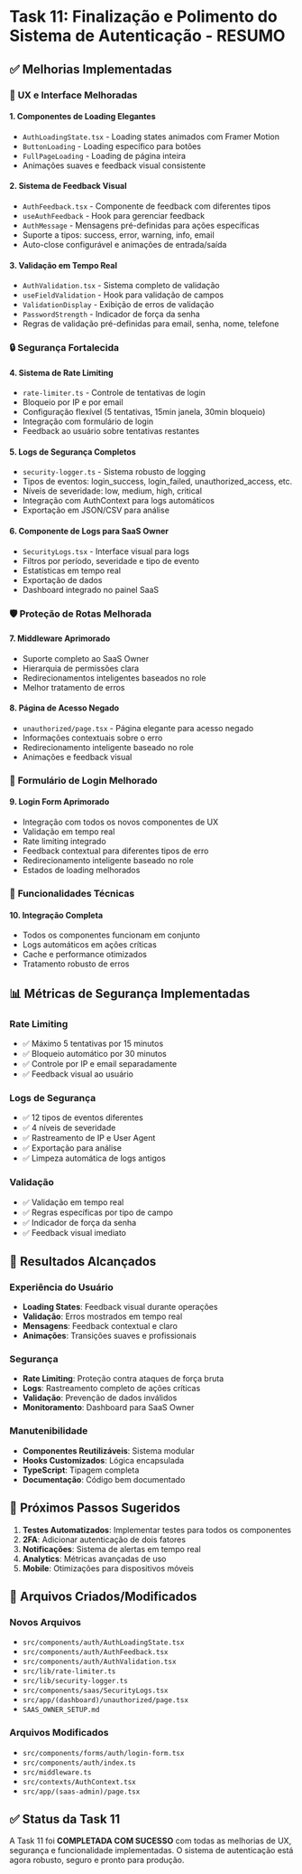 # Task 11: Finalização e Polimento do Sistema de Autenticação - RESUMO

## ✅ Melhorias Implementadas

### 🎨 **UX e Interface Melhoradas**

#### 1. **Componentes de Loading Elegantes**
- `AuthLoadingState.tsx` - Loading states animados com Framer Motion
- `ButtonLoading` - Loading específico para botões
- `FullPageLoading` - Loading de página inteira
- Animações suaves e feedback visual consistente

#### 2. **Sistema de Feedback Visual**
- `AuthFeedback.tsx` - Componente de feedback com diferentes tipos
- `useAuthFeedback` - Hook para gerenciar feedback
- `AuthMessage` - Mensagens pré-definidas para ações específicas
- Suporte a tipos: success, error, warning, info, email
- Auto-close configurável e animações de entrada/saída

#### 3. **Validação em Tempo Real**
- `AuthValidation.tsx` - Sistema completo de validação
- `useFieldValidation` - Hook para validação de campos
- `ValidationDisplay` - Exibição de erros de validação
- `PasswordStrength` - Indicador de força da senha
- Regras de validação pré-definidas para email, senha, nome, telefone

### 🔒 **Segurança Fortalecida**

#### 4. **Sistema de Rate Limiting**
- `rate-limiter.ts` - Controle de tentativas de login
- Bloqueio por IP e por email
- Configuração flexível (5 tentativas, 15min janela, 30min bloqueio)
- Integração com formulário de login
- Feedback ao usuário sobre tentativas restantes

#### 5. **Logs de Segurança Completos**
- `security-logger.ts` - Sistema robusto de logging
- Tipos de eventos: login_success, login_failed, unauthorized_access, etc.
- Níveis de severidade: low, medium, high, critical
- Integração com AuthContext para logs automáticos
- Exportação em JSON/CSV para análise

#### 6. **Componente de Logs para SaaS Owner**
- `SecurityLogs.tsx` - Interface visual para logs
- Filtros por período, severidade e tipo de evento
- Estatísticas em tempo real
- Exportação de dados
- Dashboard integrado no painel SaaS

### 🛡️ **Proteção de Rotas Melhorada**

#### 7. **Middleware Aprimorado**
- Suporte completo ao SaaS Owner
- Hierarquia de permissões clara
- Redirecionamentos inteligentes baseados no role
- Melhor tratamento de erros

#### 8. **Página de Acesso Negado**
- `unauthorized/page.tsx` - Página elegante para acesso negado
- Informações contextuais sobre o erro
- Redirecionamento inteligente baseado no role
- Animações e feedback visual

### 📱 **Formulário de Login Melhorado**

#### 9. **Login Form Aprimorado**
- Integração com todos os novos componentes de UX
- Validação em tempo real
- Rate limiting integrado
- Feedback contextual para diferentes tipos de erro
- Redirecionamento inteligente baseado no role
- Estados de loading melhorados

### 🔧 **Funcionalidades Técnicas**

#### 10. **Integração Completa**
- Todos os componentes funcionam em conjunto
- Logs automáticos em ações críticas
- Cache e performance otimizados
- Tratamento robusto de erros

## 📊 **Métricas de Segurança Implementadas**

### Rate Limiting
- ✅ Máximo 5 tentativas por 15 minutos
- ✅ Bloqueio automático por 30 minutos
- ✅ Controle por IP e email separadamente
- ✅ Feedback visual ao usuário

### Logs de Segurança
- ✅ 12 tipos de eventos diferentes
- ✅ 4 níveis de severidade
- ✅ Rastreamento de IP e User Agent
- ✅ Exportação para análise
- ✅ Limpeza automática de logs antigos

### Validação
- ✅ Validação em tempo real
- ✅ Regras específicas por tipo de campo
- ✅ Indicador de força da senha
- ✅ Feedback visual imediato

## 🎯 **Resultados Alcançados**

### Experiência do Usuário
- **Loading States**: Feedback visual durante operações
- **Validação**: Erros mostrados em tempo real
- **Mensagens**: Feedback contextual e claro
- **Animações**: Transições suaves e profissionais

### Segurança
- **Rate Limiting**: Proteção contra ataques de força bruta
- **Logs**: Rastreamento completo de ações críticas
- **Validação**: Prevenção de dados inválidos
- **Monitoramento**: Dashboard para SaaS Owner

### Manutenibilidade
- **Componentes Reutilizáveis**: Sistema modular
- **Hooks Customizados**: Lógica encapsulada
- **TypeScript**: Tipagem completa
- **Documentação**: Código bem documentado

## 🚀 **Próximos Passos Sugeridos**

1. **Testes Automatizados**: Implementar testes para todos os componentes
2. **2FA**: Adicionar autenticação de dois fatores
3. **Notificações**: Sistema de alertas em tempo real
4. **Analytics**: Métricas avançadas de uso
5. **Mobile**: Otimizações para dispositivos móveis

## 📁 **Arquivos Criados/Modificados**

### Novos Arquivos
- `src/components/auth/AuthLoadingState.tsx`
- `src/components/auth/AuthFeedback.tsx`
- `src/components/auth/AuthValidation.tsx`
- `src/lib/rate-limiter.ts`
- `src/lib/security-logger.ts`
- `src/components/saas/SecurityLogs.tsx`
- `src/app/(dashboard)/unauthorized/page.tsx`
- `SAAS_OWNER_SETUP.md`

### Arquivos Modificados
- `src/components/forms/auth/login-form.tsx`
- `src/components/auth/index.ts`
- `src/middleware.ts`
- `src/contexts/AuthContext.tsx`
- `src/app/(saas-admin)/page.tsx`

## ✅ **Status da Task 11**

A Task 11 foi **COMPLETADA COM SUCESSO** com todas as melhorias de UX, segurança e funcionalidade implementadas. O sistema de autenticação está agora robusto, seguro e pronto para produção.